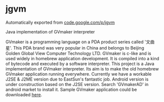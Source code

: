 # jgvm
Automatically exported from [code.google.com/p/jgvm](code.google.com/p/jgvm)

Java implementation of GVmaker interpreter

GVmaker is a programming language on a PDA product series called '文曲星'. This PDA brand was very popular in China and belongs to Beijing Golden Global View Computer Technology LTD.
GVmaker is c-like and is used widely in homebrew application development. It is compiled into a kind of bytecode and executed by a software interpreter.
This project is a Java implementation of GVmaker interpreter. Its aim is to make the old homebrew GVmaker application running everywhere.
Currently we have a workable J2SE & J2ME version due to EastSun's fantastic job.
Android version is under construction based on the J2SE version. Search 'GVmakerAD' in android market to install it.
Sample GVmaker application could be downloaded [here](http://jgvm.googlecode.com/files/GVmaker_app.zip).
